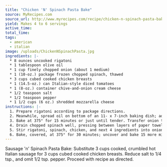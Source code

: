```yaml
---
title: "Chicken 'N' Spinach Pasta Bake"
source: MyRecipes.com
source_url: http://www.myrecipes.com/recipe/chicken-n-spinach-pasta-bake-10000001578359/
yield: Makes 4 to 6 servings
active_time:
total_time:
tags:
  - american
  - italian
image: /uploads/ChickenNSpinachPasta.jpg
ingredients: |-
  * 8 ounces uncooked rigatoni 
  * 1 tablespoon olive oil 
  * 1 cup finely chopped onion (about 1 medium) 
  * 1 (10-oz.) package frozen chopped spinach, thawed 
  * 3 cups cubed cooked chicken breasts 
  * 1 (14.5-oz.) can Italian-style diced tomatoes 
  * 1 (8-oz.) container chive-and-onion cream cheese 
  * 1/2 teaspoon salt 
  * 1/2 teaspoon pepper 
  * 1 1/2 cups (6 oz.) shredded mozzarella cheese 
instructions: |-
  1. Prepare rigatoni according to package directions. 
  2. Meanwhile, spread oil on bottom of an 11- x 7-inch baking dish; add onion in a single layer. 
  3. Bake at 375° for 15 minutes or just until tender. Transfer onion to a large bowl, and set aside. 
  4. Drain chopped spinach well, pressing between layers of paper towels. 
  5. Stir rigatoni, spinach, chicken, and next 4 ingredients into onion in bowl. Spoon mixture into baking dish, and sprinkle evenly with shredded mozzarella cheese. 
  6. Bake, covered, at 375° for 30 minutes; uncover and bake 15 more minutes or until bubbly. 
---
```


Sausage 'n' Spinach Pasta Bake: Substitute 3 cups cooked, crumbled hot Italian sausage for 3 cups cubed cooked chicken breasts. Reduce salt to 1/4 tsp., and omit 1/2 tsp. pepper. Proceed with recipe as directed.
